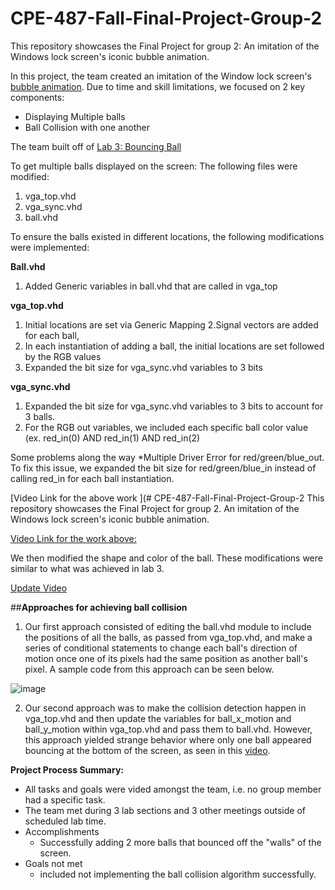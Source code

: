 # CPE-487-Fall-Final-Project-Group-2
This repository showcases the Final Project for group 2: An imitation of the Windows lock screen's iconic bubble animation.

In this project, the team created an imitation of the Window lock screen's [bubble animation](https://www.youtube.com/watch?v=Vo19qTt9rlE).  Due to time and skill limitations, we focused on 2 key components:

* Displaying Multiple balls
* Ball Collision with one another

The team built off of [Lab 3: Bouncing Ball](https://github.com/byett/dsd/tree/CPE487-Fall2023/Nexys-A7/Lab%203)

To get multiple balls displayed on the screen: 
 The following files were modified: 
 1. vga_top.vhd
 2. vga_sync.vhd
 3. ball.vhd

To ensure the balls existed in different locations, the following modifications were implemented: 

**Ball.vhd**
1. Added Generic variables in ball.vhd that are called in vga_top

**vga_top.vhd**
1. Initial locations are set via Generic Mapping
2.Signal vectors are added for each ball, 
3. In each instantiation of adding a ball, the initial locations are set followed by the RGB values
4. Expanded the bit size for vga_sync.vhd variables to 3 bits

**vga_sync.vhd**
1. Expanded the bit size for vga_sync.vhd variables to 3 bits to account for 3 balls.
2. For the RGB out variables, we included each specific ball color value (ex. red_in(0) AND red_in(1) AND red_in(2)

Some problems along the way
*Multiple Driver Error for red/green/blue_out. To fix this issue, we expanded the bit size for red/green/blue_in instead of calling red_in for each ball instantiation.

[Video Link for the above work
](# CPE-487-Fall-Final-Project-Group-2
This repository showcases the Final Project for group 2. 
An imitation of the Windows lock screen's iconic bubble animation.

[Video Link for the work above:](https://youtu.be/Kbr0ko_FnX0)

We then modified the shape and color of the ball. These modifications were similar to what was achieved in lab 3.

[Update Video](https://youtu.be/gdp5zqRE4GQ)

##**Approaches for achieving ball collision**
1. Our first approach consisted of editing the ball.vhd module to include the positions of all the balls, as passed from vga_top.vhd, and make a series of conditional statements to change each ball's direction of motion once one of its pixels had the same position as another ball's pixel. A sample code from this approach can be seen below.

![image](https://github.com/aclavijo11/CPE-487-Fall-Final-Project-Group-2/assets/98104592/a409feec-0e45-473a-b597-b8939bc7b137)

2. Our second approach was to make the collision detection happen in vga_top.vhd and then update the variables for ball_x_motion and ball_y_motion within vga_top.vhd and pass them to ball.vhd. However, this approach yielded strange behavior where only one ball appeared bouncing at the bottom of the screen, as seen in this [video](https://github.com/aclavijo11/CPE-487-Fall-Final-Project-Group-2/blob/4060baedee6073fe6be1c0d663fc679661c80d33/Strange%20Behavior.mp4).


**Project Process Summary:**

* All tasks and goals were vided amongst the team, i.e. no group member had a specific task.
* The team met during 3 lab sections and 3 other meetings outside of scheduled lab time.
* Accomplishments
  * Successfully adding 2 more balls that bounced off the "walls" of the screen.
* Goals not met
  * included not implementing the ball collision algorithm successfully.
